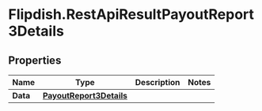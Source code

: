 # Flipdish.RestApiResultPayoutReport3Details

## Properties

Name | Type | Description | Notes
------------ | ------------- | ------------- | -------------
**Data** | [**PayoutReport3Details**](PayoutReport3Details.md) |  | 


